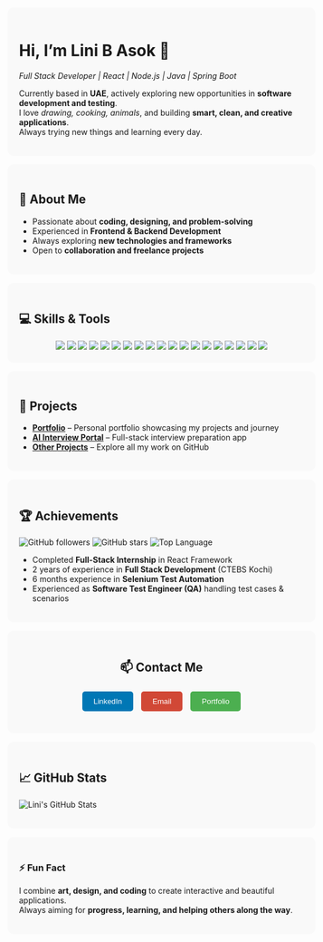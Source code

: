 <!-- Intro Section -->
<div style="background-color:#f9f9f9; padding:20px; border-radius:10px; margin-bottom:15px; width:100%;">

# Hi, I’m Lini B Asok 👋
*Full Stack Developer | React | Node.js | Java | Spring Boot*  

Currently based in **UAE**, actively exploring new opportunities in **software development and testing**.  
I love *drawing, cooking, animals*, and building **smart, clean, and creative applications**.  
Always trying new things and learning every day.  

</div>

<!-- About Me -->
<div style="background-color:#f9f9f9; padding:20px; border-radius:10px; margin-bottom:15px; width:100%;">

## 🚀 About Me
- Passionate about **coding, designing, and problem-solving**  
- Experienced in **Frontend & Backend Development**  
- Always exploring **new technologies and frameworks**  
- Open to **collaboration and freelance projects**  

</div>

<!-- Skills -->
<div style="background-color:#f9f9f9; padding:20px; border-radius:10px; margin-bottom:15px; width:100%;">

## 💻 Skills & Tools
<div align="center">
<!-- Add badges -->
<a href="https://reactjs.org/" target="_blank"><img src="https://img.shields.io/badge/React-20232A?style=for-the-badge&logo=react&logoColor=61DAFB" /></a>
<a href="https://angular.io/" target="_blank"><img src="https://img.shields.io/badge/Angular-DD0031?style=for-the-badge&logo=angular&logoColor=white" /></a>
<a href="https://nodejs.org/" target="_blank"><img src="https://img.shields.io/badge/Node.js-339933?style=for-the-badge&logo=node.js&logoColor=white" /></a>
<a href="https://expressjs.com/" target="_blank"><img src="https://img.shields.io/badge/Express.js-000000?style=for-the-badge&logo=express&logoColor=white" /></a>
<a href="https://www.typescriptlang.org/" target="_blank"><img src="https://img.shields.io/badge/TypeScript-007ACC?style=for-the-badge&logo=typescript&logoColor=white" /></a>
<a href="https://www.java.com/" target="_blank"><img src="https://img.shields.io/badge/Java-007396?style=for-the-badge&logo=java&logoColor=white" /></a>
<a href="https://spring.io/projects/spring-boot" target="_blank"><img src="https://img.shields.io/badge/Spring Boot-6DB33F?style=for-the-badge&logo=spring&logoColor=white" /></a>
<a href="https://www.mysql.com/" target="_blank"><img src="https://img.shields.io/badge/SQL-00758F?style=for-the-badge&logo=mysql&logoColor=white" /></a>
<a href="https://hibernate.org/" target="_blank"><img src="https://img.shields.io/badge/Hibernate-59666C?style=for-the-badge&logo=hibernate&logoColor=white" /></a>
<a href="https://developer.mozilla.org/en-US/docs/Web/HTML" target="_blank"><img src="https://img.shields.io/badge/HTML5-E34F26?style=for-the-badge&logo=html5&logoColor=white" /></a>
<a href="https://developer.mozilla.org/en-US/docs/Web/CSS" target="_blank"><img src="https://img.shields.io/badge/CSS3-1572B6?style=for-the-badge&logo=css3&logoColor=white" /></a>
<a href="https://sass-lang.com/" target="_blank"><img src="https://img.shields.io/badge/SCSS-CC6699?style=for-the-badge&logo=sass&logoColor=white" /></a>
<a href="https://getbootstrap.com/" target="_blank"><img src="https://img.shields.io/badge/Bootstrap-563D7C?style=for-the-badge&logo=bootstrap&logoColor=white" /></a>
<a href="https://www.postman.com/" target="_blank"><img src="https://img.shields.io/badge/Postman-FF6C37?style=for-the-badge&logo=postman&logoColor=white" /></a>
<a href="https://shopify.com/" target="_blank"><img src="https://img.shields.io/badge/Shopify-96BF48?style=for-the-badge&logo=shopify&logoColor=white" /></a>
<a href="https://wordpress.org/" target="_blank"><img src="https://img.shields.io/badge/WordPress-21759B?style=for-the-badge&logo=wordpress&logoColor=white" /></a>
<a href="https://www.github.com/features/actions" target="_blank"><img src="https://img.shields.io/badge/GitHub Actions-2088FF?style=for-the-badge&logo=github-actions&logoColor=white" /></a>
<a href="https://www.chartjs.org/" target="_blank"><img src="https://img.shields.io/badge/Charts.js-FF6384?style=for-the-badge&logo=chart.js&logoColor=white" /></a>
<a href="https://saas.com/" target="_blank"><img src="https://img.shields.io/badge/SaaS-FF8C00?style=for-the-badge&logoColor=white" /></a>
</div>

</div>

<!-- Projects -->
<div style="background-color:#f9f9f9; padding:20px; border-radius:10px; margin-bottom:15px; width:100%;">

## 📂 Projects
- [**Portfolio**](https://yourportfolio.com) – Personal portfolio showcasing my projects and journey  
- [**AI Interview Portal**](https://ai-interview-portal-tech-o8y5.vercel.app/) – Full-stack interview preparation app  
- [**Other Projects**](https://github.com/LINIBASOK?tab=repositories) – Explore all my work on GitHub  

</div>

<!-- Achievements -->
<div style="background-color:#f9f9f9; padding:20px; border-radius:10px; margin-bottom:15px; width:100%;">

## 🏆 Achievements
![GitHub followers](https://img.shields.io/github/followers/LINIBASOK?style=social)
![GitHub stars](https://img.shields.io/github/stars/LINIBASOK?style=social)
![Top Language](https://img.shields.io/github/languages/top/LINIBASOK/LINIBASOK)

- Completed **Full-Stack Internship** in React Framework  
- 2 years of experience in **Full Stack Development** (CTEBS Kochi)  
- 6 months experience in **Selenium Test Automation**  
- Experienced as **Software Test Engineer (QA)** handling test cases & scenarios  

</div>

<!-- Contact Buttons -->
<div style="background-color:#f9f9f9; padding:20px; border-radius:10px; margin-bottom:15px; width:100%; text-align:center;">

## 📫 Contact Me
<a href="https://www.linkedin.com/in/lini-asok-213915257/" target="_blank" style="text-decoration:none;"><button style="background-color:#0077B5; color:white; padding:10px 20px; margin:5px; border:none; border-radius:5px; cursor:pointer;">LinkedIn</button></a>
<a href="mailto:liniasok7@gmail.com" style="text-decoration:none;"><button style="background-color:#D14836; color:white; padding:10px 20px; margin:5px; border:none; border-radius:5px; cursor:pointer;">Email</button></a>
<a href="https://yourportfolio.com" target="_blank" style="text-decoration:none;"><button style="background-color:#4CAF50; color:white; padding:10px 20px; margin:5px; border:none; border-radius:5px; cursor:pointer;">Portfolio</button></a>

</div>

<!-- GitHub Stats -->
<div style="background-color:#f9f9f9; padding:20px; border-radius:10px; margin-bottom:15px; width:100%;">

## 📈 GitHub Stats
![Lini's GitHub Stats](https://github-readme-stats.vercel.app/api?username=LINIBASOK&show_icons=true&theme=radical)

</div>

<!-- Fun Fact -->
<div style="background-color:#f9f9f9; padding:20px; border-radius:10px; margin-bottom:15px; width:100%;">

### ⚡ Fun Fact
I combine **art, design, and coding** to create interactive and beautiful applications.  
Always aiming for **progress, learning, and helping others along the way**.

</div>

